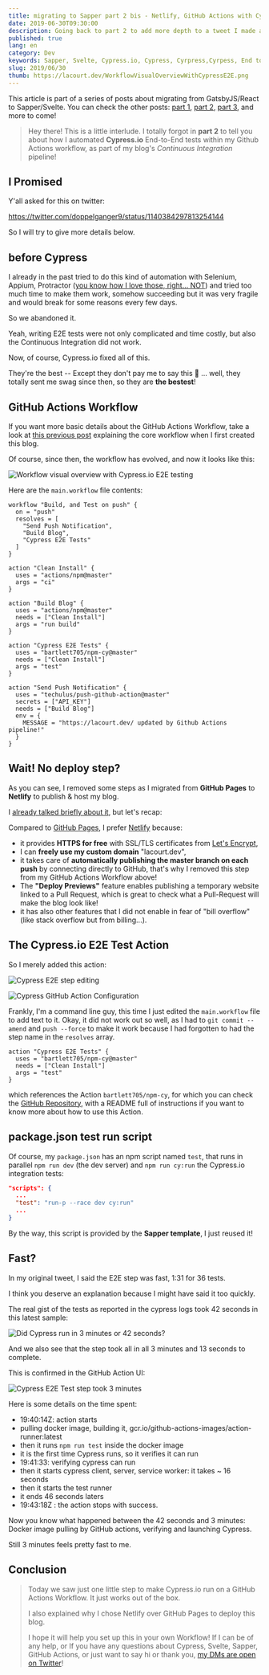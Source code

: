```yaml
---
title: migrating to Sapper part 2 bis - Netlify, GitHub Actions with Cypress.io
date: 2019-06-30T09:30:00
description: Going back to part 2 to add more depth to a tweet I made about using a GitHub Action to automate Cypress.io tests. And Netlify.
published: true
lang: en
category: Dev
keywords: Sapper, Svelte, Cypress.io, Cypress, Cyrpress,Cyrpess, End to end, unit test, tdd, ut, test driven, tst, dirven, test first, non regression testing, non regression, e2e, automation, ci, continuous, integration, continuous integration, cipres, cipress, cypres, sypress, sypres, sipres, sipress, saper, sevlte, sevtle, svetle, sappr, sapr, raect, gatsby, gabtsy, gastby, gabtsyjs, gastbyjs, Github, actions, workflow, pipeline, ci, cd, ci/cd, continuous testing, worflow, wokflow, worklflow, wokrflow
slug: 2019/06/30
thumb: https://lacourt.dev/WorkflowVisualOverviewWithCypressE2E.png
---
```


<script>
  import AddTwitterWidgetScript from '$lib/components/AddTwitterWidgetScript.svelte';
</script>

<AddTwitterWidgetScript />

This article is part of a series of posts about migrating from GatsbyJS/React to Sapper/Svelte. You can check the other posts: [part 1](/2019/06/16), [part 2](/2019/06/21), [part 3](/2019/06/29), and more to come!

> Hey there! This is a little interlude. I totally forgot in **part 2** to tell you about how I automated **Cypress.io** End-to-End tests within my Github Actions workflow, as part of my blog's *Continuous Integration* pipeline!

## I Promised

Y'all asked for this on twitter:

https://twitter.com/doppelganger9/status/1140384297813254144

So I will try to give more details below.

## before Cypress

I already in the past tried to do this kind of automation with Selenium, Appium, Protractor ([you know how I love those, right... NOT](/2019/06/21)) and tried too much time to make them work, somehow succeeding but it was very fragile and would break for some reasons every few days.

So we abandoned it.

Yeah, writing E2E tests were not only complicated and time costly, but also the Continuous Integration did not work.

Now, of course, Cypress.io fixed all of this.

They're the best -- Except they don't pay me to say this 🤪 ... well, they totally sent me swag since then, so they are **the bestest**!

## GitHub Actions Workflow

If you want more basic details about the GitHub Actions Workflow, take a look at [this previous post](/2019/03/06) explaining the core workflow when I first created this blog.

Of course, since then, the workflow has evolved, and now it looks like this:

![Workflow visual overview with Cypress.io E2E testing](/WorkflowVisualOverviewWithCypressE2E.png)

Here are the `main.workflow` file contents:

```text
workflow "Build, and Test on push" {
  on = "push"
  resolves = [
    "Send Push Notification",
    "Build Blog",
    "Cypress E2E Tests"
  ]
}

action "Clean Install" {
  uses = "actions/npm@master"
  args = "ci"
}

action "Build Blog" {
  uses = "actions/npm@master"
  needs = ["Clean Install"]
  args = "run build"
}

action "Cypress E2E Tests" {
  uses = "bartlett705/npm-cy@master"
  needs = ["Clean Install"]
  args = "test"
}

action "Send Push Notification" {
  uses = "techulus/push-github-action@master"
  secrets = ["API_KEY"]
  needs = ["Build Blog"]
  env = {
    MESSAGE = "https://lacourt.dev/ updated by Github Actions pipeline!"
  }
}
```

## Wait! No deploy step?

As you can see, I removed some steps as I migrated from **GitHub Pages** to **Netlify** to publish & host my blog.

I [already talked briefly about it](/2019/03/06#removing-gh-page-and-reconfigure-all-the-things), but let's recap:

Compared to [GitHub Pages](https://pages.github.com/), I prefer [Netlify](https://www.netlify.com) because:

- it provides **HTTPS for free** with SSL/TLS certificates from [Let's Encrypt](https://letsencrypt.org/),
- I can **freely use my custom domain** "lacourt.dev",
- it takes care of **automatically publishing the master branch on each push** by connecting directly to GitHub, that's why I removed this step from my GitHub Actions Workflow above!
- The **"Deploy Previews"** feature enables publishing a temporary website linked to a Pull Request, which is great to check what a Pull-Request will make the blog look like!
- it has also other features that I did not enable in fear of "bill overflow" (like stack overflow but from billing...).

## The Cypress.io E2E Test Action

So I merely added this action:

![Cypress E2E step editing](/CypressE2EStepEditing.png)

![Cypress GitHub Action Configuration](/CypressGitHubActionConfig.png)

Frankly, I'm a command line guy, this time I just edited the `main.workflow` file to add text to it. Okay, it did not work out so well, as I had to `git commit --amend` and `push --force` to make it work because I had forgotten to had the step name in the `resolves` array.

```text
action "Cypress E2E Tests" {
  uses = "bartlett705/npm-cy@master"
  needs = ["Clean Install"]
  args = "test"
}
```

which references the Action `bartlett705/npm-cy`, for which you can check the [GitHub Repository](https://github.com/bartlett705/npm-cy), with a README full of instructions if you want to know more about how to use this Action.

## package.json test run script

Of course, my `package.json` has an npm script named `test`, that runs in parallel `npm run dev` (the dev server) and `npm run cy:run` the Cypress.io integration tests:

```json
"scripts": {
  ...
  "test": "run-p --race dev cy:run"
  ...
}
```

By the way, this script is provided by the **Sapper template**, I just reused it!

## Fast?

In my original tweet, I said the E2E step was fast, 1:31 for 36 tests.

I think you deserve an explanation because I might have said it too quickly.

The real gist of the tests as reported in the cypress logs took 42 seconds in this latest sample:

![Did Cypress run in 3 minutes or 42 seconds?](/cypress-run-3min-or-42seconds.png)

And we also see that the step took all in all 3 minutes and 13 seconds to complete.

This is confirmed in the GitHub Action UI:

![Cypress E2E Test step took 3 minutes](/cypress-github-action-3min.png)

Here is some details on the time spent:

- 19:40:14Z: action starts
- pulling docker image, building it, gcr.io/github-actions-images/action-runner:latest
- then it runs `npm run test` inside the docker image
- it is the first time Cypress runs, so it verifies it can run
- 19:41:33: verifying cypress can run
- then it starts cypress client, server, service worker: it takes ~ 16 seconds
- then it starts the test runner
- it ends 46 seconds laters
- 19:43:18Z : the action stops with success.

Now you know what happened between the 42 seconds and 3 minutes: Docker image pulling by GitHub actions, verifying and launching Cypress.

Still 3 minutes feels pretty fast to me.

## Conclusion

> Today we saw just one little step to make Cypress.io run on a GitHub Actions Workflow. It just works out of the box.
>
> I also explained why I chose Netlify over GitHub Pages to deploy this blog.
>
> I hope it will help you set up this in your own Workflow!
> If I can be of any help, or If you have any questions about Cypress, Svelte, Sapper, GitHub Actions, or just want to say hi or thank you, [my DMs are open on Twitter](https://twitter.com/doppelganger9)!
